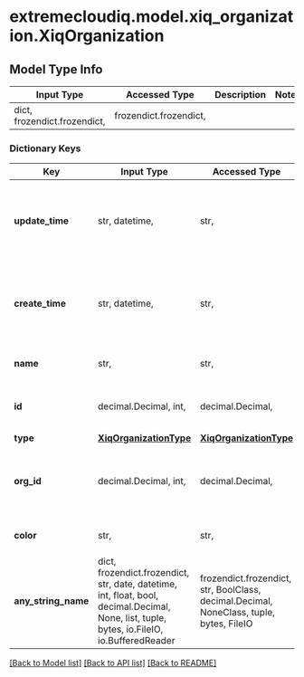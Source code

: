 # extremecloudiq.model.xiq_organization.XiqOrganization

## Model Type Info
Input Type | Accessed Type | Description | Notes
------------ | ------------- | ------------- | -------------
dict, frozendict.frozendict,  | frozendict.frozendict,  |  | 

### Dictionary Keys
Key | Input Type | Accessed Type | Description | Notes
------------ | ------------- | ------------- | ------------- | -------------
**update_time** | str, datetime,  | str,  | The last update time | value must conform to RFC-3339 date-time
**create_time** | str, datetime,  | str,  | The create time | value must conform to RFC-3339 date-time
**name** | str,  | str,  | The organization name | 
**id** | decimal.Decimal, int,  | decimal.Decimal,  | The unique identifier | value must be a 64 bit integer
**type** | [**XiqOrganizationType**](XiqOrganizationType.md) | [**XiqOrganizationType**](XiqOrganizationType.md) |  | 
**org_id** | decimal.Decimal, int,  | decimal.Decimal,  | The organization identifier, valid when enabling HIQ feature | [optional] value must be a 64 bit integer
**color** | str,  | str,  | The tagged color for the organization | [optional] 
**any_string_name** | dict, frozendict.frozendict, str, date, datetime, int, float, bool, decimal.Decimal, None, list, tuple, bytes, io.FileIO, io.BufferedReader | frozendict.frozendict, str, BoolClass, decimal.Decimal, NoneClass, tuple, bytes, FileIO | any string name can be used but the value must be the correct type | [optional]

[[Back to Model list]](../../README.md#documentation-for-models) [[Back to API list]](../../README.md#documentation-for-api-endpoints) [[Back to README]](../../README.md)

